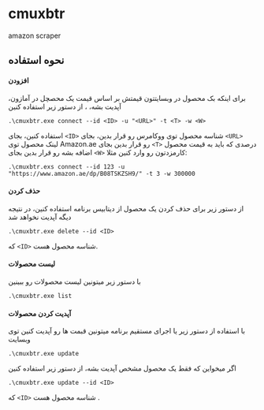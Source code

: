# cmuxbtr
amazon scraper


## نحوه استفاده 
#### افزودن
برای اینکه بک محصول در وبسایتتون قیمتش بر اساس قیمت یک محصچل در آمازون، آپدیت بشه،
، از دستور زیر استفاده کنین 
```
.\cmuxbtr.exe connect --id <ID> -u "<URL>" -t <T> -w <W>
```
استفاده کنین، بجای ` <ID> ` شناسه محصول توی ووکامرس رو قرار بدین،
  بجای ` <URL> ` لینک محصول توی Amazon.ae رو قرار بدین 
  بجای ` <T> ` درصدی که باید به قیمت محصول اضافه بشه رو قرار بدین 
  بجای ` <W> ` کارمزدتون رو وارد کنین 
  مثلا: 
  ```
 .\cmuxbtr.exs connect --id 123 -u "https://www.amazon.ae/dp/B08TSKZSH9/" -t 3 -w 300000 
  ```
  
  
#### حذف کردن 
از دستور زیر برای حذف کردن یک محصول از دیتابیس برنامه استفاده کنین، در نتیجه دیگه آپدیت نخواهد شد 
```
.\cmuxbtr.exe delete --id <ID>
```
که `<ID>` شناسه محصول هست.
#### لیست محصولات 
با دستور زیر میتونین لیست محصولات رو ببینین 
```
.\cmuxbtr.exe list 
``` 

#### آپدیت کردن محصولات 
با استفاده از دستور زیر یا اجرای مستقیم برنامه میتونین قبمت ها رو آپدیت کنین توی وبسایت 
```
.\cmuxbtr.exe update 
```
اگر میخواین که فقط یک محصول مشخص آپدیت بشه، از دستور زیر استفاده کنین 
```
.\cmuxbtr.exe update --id <ID> 
``` 
که `<ID>` شناسه محصول هست .
